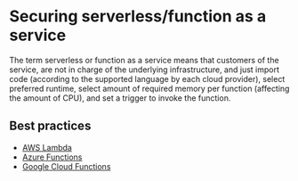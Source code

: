 # Securing serverless/function as a service

The term serverless or function as a service means that customers of the service, are not in charge of the underlying infrastructure, and just import code (according to the supported language by each cloud provider), select preferred runtime, select amount of required memory per function (affecting the amount of CPU), and set a trigger to invoke the function.

## Best practices

* [AWS Lambda](../aws/lambda.md)
* [Azure Functions](../azure/functions.md)
* [Google Cloud Functions](../gcp/functions.md)